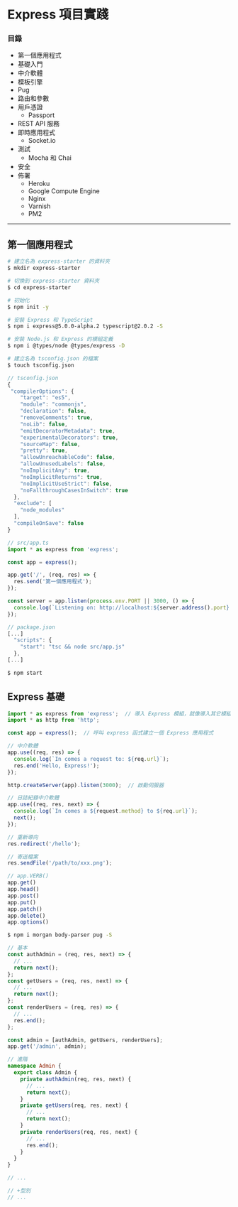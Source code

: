 # Express 項目實踐

### 目錄
* 第一個應用程式
* 基礎入門
* 中介軟體
* 模板引擎
 * Pug
* 路由和參數
* 用戶憑證
  * Passport
* REST API 服務
* 即時應用程式
  * Socket.io
* 測試
  * Mocha 和 Chai
* 安全
* 佈署
  * Heroku
  * Google Compute Engine
  * Nginx
  * Varnish
  * PM2

***

## 第一個應用程式

```bash
# 建立名為 express-starter 的資料夾
$ mkdir express-starter

# 切換到 express-starter 資料夾
$ cd express-starter
```
```bash
# 初始化
$ npm init -y
```
```bash
# 安裝 Express 和 TypeScript
$ npm i express@5.0.0-alpha.2 typescript@2.0.2 -S

# 安裝 Node.js 和 Express 的模組定義
$ npm i @types/node @types/express -D
```
```bash
# 建立名為 tsconfig.json 的檔案
$ touch tsconfig.json
```
```js
// tsconfig.json
{
 "compilerOptions": {
    "target": "es5",
    "module": "commonjs",
    "declaration": false,
    "removeComments": true,
    "noLib": false,
    "emitDecoratorMetadata": true,
    "experimentalDecorators": true,
    "sourceMap": false,
    "pretty": true,
    "allowUnreachableCode": false,
    "allowUnusedLabels": false,
    "noImplicitAny": true,
    "noImplicitReturns": true,
    "noImplicitUseStrict": false,
    "noFallthroughCasesInSwitch": true
  },
  "exclude": [
    "node_modules"
  ],
  "compileOnSave": false
}
```
```ts
// src/app.ts
import * as express from 'express';

const app = express();

app.get('/', (req, res) => {
  res.send('第一個應用程式'); 
});

const server = app.listen(process.env.PORT || 3000, () => {
  console.log(`Listening on: http://localhost:${server.address().port}.`);
});
```
```js
// package.json
[...]
  "scripts": {
    "start": "tsc && node src/app.js"
  },
[...]
```
```bash
$ npm start
```

## Express 基礎

```ts
import * as express from 'express';  // 導入 Express 模組，就像導入其它模組一樣
import * as http from 'http';

const app = express();  // 呼叫 express 函式建立一個 Express 應用程式

// 中介軟體
app.use((req, res) => {
  console.log(`In comes a request to: ${req.url}`);
  res.end('Hello, Express!');
});

http.createServer(app).listen(3000);  // 啟動伺服器
```

```ts
// 日誌紀錄中介軟體
app.use((req, res, next) => {
  console.log(`In comes a ${request.method} to ${req.url}`);
  next();
});
```

```ts
// 重新導向
res.redirect('/hello');
```

```ts
// 寄送檔案
res.sendFile('/path/to/xxx.png');
```

```ts
// app.VERB()
app.get()
app.head()
app.post()
app.put()
app.patch()
app.delete()
app.options()
```

```bash
$ npm i morgan body-parser pug -S
```

```ts
// 基本
const authAdmin = (req, res, next) => {
  // ...
  return next();
};
const getUsers = (req, res, next) => {
  // ...
  return next();
};
const renderUsers = (req, res) => {
  // ...
  res.end();
};

const admin = [authAdmin, getUsers, renderUsers];
app.get('/admin', admin);
```
```ts
// 進階
namespace Admin {
  export class Admin {
    private authAdmin(req, res, next) {
      // ...
      return next();
    }
    private getUsers(req, res, next) {
      // ...
      return next();
    }
    private renderUsers(req, res, next) {
      // ...
      res.end();
    }
  }
}

// ...
```
```ts
// +型別
// ...
```
